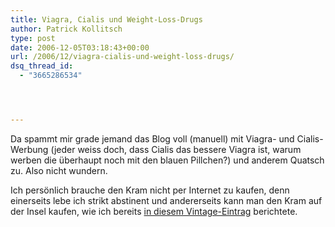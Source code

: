 ```yaml
---
title: Viagra, Cialis und Weight-Loss-Drugs
author: Patrick Kollitsch
type: post
date: 2006-12-05T03:18:43+00:00
url: /2006/12/viagra-cialis-und-weight-loss-drugs/
dsq_thread_id:
  - "3665286534"




---
```

Da spammt mir grade jemand das Blog voll (manuell) mit Viagra- und Cialis-Werbung (jeder weiss doch, dass Cialis das bessere Viagra ist, warum werben die &uuml;berhaupt noch mit den blauen Pillchen?) und anderem Quatsch zu. Also nicht wundern.

Ich pers&ouml;nlich brauche den Kram nicht per Internet zu kaufen, denn einerseits lebe ich strikt abstinent und andererseits kann man den Kram auf der Insel kaufen, wie ich bereits <a href="121">in diesem Vintage-Eintrag</a> berichtete.